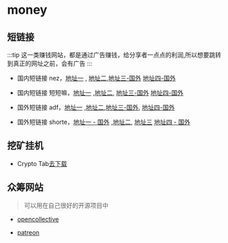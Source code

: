 # money

## 短链接
:::tip
这一类赚钱网站，都是通过广告赚钱，给分享者一点点的利润,所以想要跳转到真正的网址之前，会有广告
:::
* 国内短链接 nez，[地址一](http://nez.cc/AdshV9) , [地址二](http://dd.ma/gaTgIbNX),[地址三-国外](http://gestyy.com/eqGUNk) [地址四-国外](http://j.gs/EOCy)


* 国内短链接 短短嘛，[地址一](http://dd.ma/3rjWkFzi) ,[地址二](http://nez.cc/XBpP5a), [地址三-国外](http://gestyy.com/eqGUJI) [地址四-国外](http://raboninco.com/1EIfe)

* 国外短链接 adf，[地址一](http://adf.ly) ,[地址二](http://dd.ma/1pXZsfKH),[地址三-国外](http://gestyy.com/eqGUv2), [地址四-国外](http://nez.cc/KtzICn)

* 国外短链接 shorte，[地址一 - 国外](https://shorte.st/) ,[地址二](http://dd.ma/22OCns7u), [地址三](http://nez.cc/2AoggH) [地址四 - 国外](http://j.gs/EOD5)

## 挖矿挂机

* Crypto Tab[去下载](https://cryptotabbrowser.com/14505624)

## 众筹网站
> 可以用在自己很好的开源项目中
* [opencollective](https://opencollective.com/)

* [patreon](http://patreon.com/)
